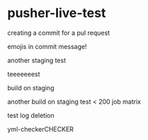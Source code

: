 # pusher-live-test

creating a commit for a pul request

emojis in commit message!


another staging test

teeeeeeest


build on staging

another build on staging
test < 200 job matrix

test log deletion

yml-checkerCHECKER

